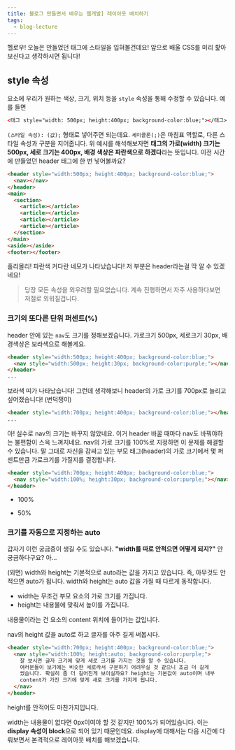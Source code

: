 ```yaml
---
title: 블로그 만들면서 배우는 웹개발] 레이아웃 배치하기
tags:
  - blog-lecture
---
```


헬로우! 오늘은 만들었던 태그에 스타일을 입혀볼건데요! 앞으로 배울 CSS를 미리 핥아보신다고 생각하시면 됩니다!

<!--more-->

## style 속성

요소에 우리가 원하는 색상, 크기, 위치 등을 `style` 속성을 통해 수정할 수 있습니다. 예를 들면

```html
<태그 style="width: 500px; height:400px; background-color:blue;"></태그>
```

`(스타일 속성): (값);` 형태로 넣어주면 되는데요. `세미콜론(;)`은 마침표 역할로, 다른 스타일 속성과 구분을 지어줍니다. 위 예시를 해석해보자면 **태그의 가로(width) 크기는 500px, 세로 크기는 400px, 배경 색상은 파란색으로 하겠다**라는 뜻입니다. 이전 시간에 만들었던 header 태그에 한 번 넣어볼까요?

```html
<header style="width:500px; height:400px; background-color:blue;">
  <nav></nav>
</header>
<main>
  <section>
    <article></article>
    <article></article>
    <article></article>
    <article></article>
  </section>
</main>
<aside></aside>
<footer></footer>
```

<post-img src="/images/22/03/23/210324.png"></post-img>

홀리몰리! 파란색 커다란 네모가 나타났습니다! 저 부분은 header라는걸 딱 알 수 있겠네요!

> 당장 모든 속성을 외우려할 필요없습니다. 계속 진행하면서 자주 사용하다보면 저절로 외워질겁니다.

### 크기의 또다른 단위 퍼센트(%)

header 안에 있는 `nav`도 크기를 정해보겠습니다. 가로크기 500px, 세로크기 30px, 배경색상은 보라색으로 해볼게요.

```html
<header style="width:500px; height:400px; background-color:blue;">
  <nav style="width:500px; height:30px; background-color:purple;"></nav>
</header>
...
```

<post-img src="/images/22/03/23/212622.png"></post-img>

보라색 띠가 나타났습니다! 그런데 생각해보니 header의 가로 크기를 700px로 늘리고 싶어졌습니다! (변덕쟁이)

```html
<header style="width:700px; height:400px; background-color:blue;"></header>
...
```

<post-img src="/images/22/03/23/212757.png"></post-img>

아! 실수로 nav의 크기는 바꾸지 않았네요. 이거 header 바꿀 때마다 nav도 바꿔야하는 불편함이 스윽 느껴지네요. nav의 가로 크기를 100%로 지정하면 이 문제를 해결할 수 있습니다. 말 그대로 자신을 감싸고 있는 부모 태그(header)의 가로 크기에서 몇 퍼센트만큼 가로크기를 가질지를 결정합니다.

```html
<header style="width:700px; height:400px; background-color:blue;">
  <nav style="width:100%; height:30px; background-color:purple;"></nav>
</header>
```

- 100%
  <post-img src="/images/22/03/23/220909.png"></post-img>

- 50%
  <post-img src="/images/22/03/23/221013.png"></post-img>

### 크기를 자동으로 지정하는 auto

갑자기 이런 궁금증이 생길 수도 있습니다. **"width를 따로 안적으면 어떻게 되지?"** 안 궁금하다구요? 아...

(외면) width와 height는 기본적으로 auto라는 값을 가지고 있습니다. 즉, 아무것도 안 적으면 auto가 됩니다. width와 height는 auto 값을 가질 때 다르게 동작합니다.

- width는 무조건 부모 요소의 가로 크기를 가집니다.
- height는 내용물에 맞춰서 높이를 가집니다.

내용물이라는 건 요소의 content 위치에 들어가는 값입니다.

<post-img src="/images/22/03/23/223827.png"></post-img>

nav의 height 값을 auto로 하고 글자를 아주 길게 써봅시다.

```html
<header style="width:700px; height:400px; background-color:blue;">
  <nav style="width:100%; height:auto; background-color:purple;">
    잘 보시면 글자 크기에 맞게 세로 크기를 가지는 것을 알 수 있습니다.
    여러분들이 보기에는 비슷한 세로라서 구분하기 어려우실 것 같으니 조금 더 길게
    썼습니다. 확실히 좀 더 길어진게 보이실까요? height는 기본값이 auto이며 내부
    content가 가진 크기에 맞게 새로 크기를 가지게 됩니다.
  </nav>
</header>
```

<post-img src="/images/22/03/23/224953.png"></post-img>

height를 안적어도 마찬가지입니다.

<post-img src="/images/22/03/23/225139.png"></post-img>

width는 내용물이 없다면 0px이여야 할 것 같지만 100%가 되어있습니다. 이는 **display 속성이 block**으로 되어 있기 때문인데요. display에 대해서는 다음 시간에 다뤄보면서 본격적으로 레이아웃 배치를 해보겠습니다.
